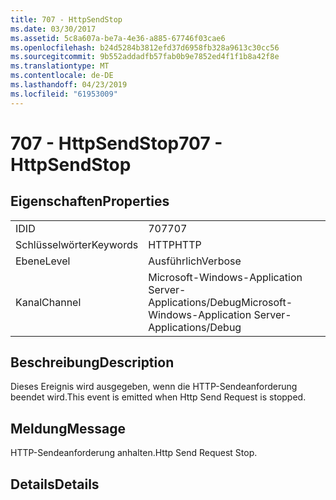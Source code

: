 ```yaml
---
title: 707 - HttpSendStop
ms.date: 03/30/2017
ms.assetid: 5c8a607a-be7a-4e36-a885-67746f03cae6
ms.openlocfilehash: b24d5284b3812efd37d6958fb328a9613c30cc56
ms.sourcegitcommit: 9b552addadfb57fab0b9e7852ed4f1f1b8a42f8e
ms.translationtype: MT
ms.contentlocale: de-DE
ms.lasthandoff: 04/23/2019
ms.locfileid: "61953009"
---
```

# <a name="707---httpsendstop"></a><span data-ttu-id="dd68d-102">707 - HttpSendStop</span><span class="sxs-lookup"><span data-stu-id="dd68d-102">707 - HttpSendStop</span></span>
## <a name="properties"></a><span data-ttu-id="dd68d-103">Eigenschaften</span><span class="sxs-lookup"><span data-stu-id="dd68d-103">Properties</span></span>  
  
|||  
|-|-|  
|<span data-ttu-id="dd68d-104">ID</span><span class="sxs-lookup"><span data-stu-id="dd68d-104">ID</span></span>|<span data-ttu-id="dd68d-105">707</span><span class="sxs-lookup"><span data-stu-id="dd68d-105">707</span></span>|  
|<span data-ttu-id="dd68d-106">Schlüsselwörter</span><span class="sxs-lookup"><span data-stu-id="dd68d-106">Keywords</span></span>|<span data-ttu-id="dd68d-107">HTTP</span><span class="sxs-lookup"><span data-stu-id="dd68d-107">HTTP</span></span>|  
|<span data-ttu-id="dd68d-108">Ebene</span><span class="sxs-lookup"><span data-stu-id="dd68d-108">Level</span></span>|<span data-ttu-id="dd68d-109">Ausführlich</span><span class="sxs-lookup"><span data-stu-id="dd68d-109">Verbose</span></span>|  
|<span data-ttu-id="dd68d-110">Kanal</span><span class="sxs-lookup"><span data-stu-id="dd68d-110">Channel</span></span>|<span data-ttu-id="dd68d-111">Microsoft-Windows-Application Server-Applications/Debug</span><span class="sxs-lookup"><span data-stu-id="dd68d-111">Microsoft-Windows-Application Server-Applications/Debug</span></span>|  
  
## <a name="description"></a><span data-ttu-id="dd68d-112">Beschreibung</span><span class="sxs-lookup"><span data-stu-id="dd68d-112">Description</span></span>  
 <span data-ttu-id="dd68d-113">Dieses Ereignis wird ausgegeben, wenn die HTTP-Sendeanforderung beendet wird.</span><span class="sxs-lookup"><span data-stu-id="dd68d-113">This event is emitted when Http Send Request is stopped.</span></span>  
  
## <a name="message"></a><span data-ttu-id="dd68d-114">Meldung</span><span class="sxs-lookup"><span data-stu-id="dd68d-114">Message</span></span>  
 <span data-ttu-id="dd68d-115">HTTP-Sendeanforderung anhalten.</span><span class="sxs-lookup"><span data-stu-id="dd68d-115">Http Send Request Stop.</span></span>  
  
## <a name="details"></a><span data-ttu-id="dd68d-116">Details</span><span class="sxs-lookup"><span data-stu-id="dd68d-116">Details</span></span>
